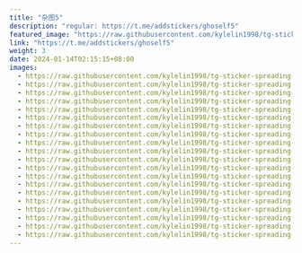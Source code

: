 ```yaml
---
title: "杂图5"
description: "regular: https://t.me/addstickers/ghoself5"
featured_image: "https://raw.githubusercontent.com/kylelin1998/tg-sticker-spreading-worldwide-images/main/img/4fef0b5a-e639-4449-9ee4-119a640f74b7.jpg"
link: "https://t.me/addstickers/ghoself5"
weight: 3
date: 2024-01-14T02:15:15+08:00
images:
  - https://raw.githubusercontent.com/kylelin1998/tg-sticker-spreading-worldwide-images/main/img/4fef0b5a-e639-4449-9ee4-119a640f74b7.jpg
  - https://raw.githubusercontent.com/kylelin1998/tg-sticker-spreading-worldwide-images/main/img/ac0ceefe-2116-429d-b469-71673dcba1d5.jpg
  - https://raw.githubusercontent.com/kylelin1998/tg-sticker-spreading-worldwide-images/main/img/a8b657a6-eb79-48e9-ae9a-700bf491f7d0.jpg
  - https://raw.githubusercontent.com/kylelin1998/tg-sticker-spreading-worldwide-images/main/img/6188ac05-fcb4-430b-8cb1-f9b8dbd02f20.jpg
  - https://raw.githubusercontent.com/kylelin1998/tg-sticker-spreading-worldwide-images/main/img/c2f68cdb-20e4-4a45-a070-42224fffc272.jpg
  - https://raw.githubusercontent.com/kylelin1998/tg-sticker-spreading-worldwide-images/main/img/6f147180-0a26-4101-a82e-82c364b31f9e.jpg
  - https://raw.githubusercontent.com/kylelin1998/tg-sticker-spreading-worldwide-images/main/img/17961254-ef37-41cb-ae9d-038332392293.jpg
  - https://raw.githubusercontent.com/kylelin1998/tg-sticker-spreading-worldwide-images/main/img/9cdebb44-b60c-4c4f-baf1-3ba52810c1b6.jpg
  - https://raw.githubusercontent.com/kylelin1998/tg-sticker-spreading-worldwide-images/main/img/a77bcc13-5776-4fe7-95e6-716ff5dce9ca.jpg
  - https://raw.githubusercontent.com/kylelin1998/tg-sticker-spreading-worldwide-images/main/img/44c74dc5-2032-4796-bf28-2700d3dc7c49.jpg
  - https://raw.githubusercontent.com/kylelin1998/tg-sticker-spreading-worldwide-images/main/img/be15850e-1946-4315-aaab-f0fd2cdff6a8.jpg
  - https://raw.githubusercontent.com/kylelin1998/tg-sticker-spreading-worldwide-images/main/img/263438c3-125e-4603-bf54-66e99c5f2f9f.jpg
  - https://raw.githubusercontent.com/kylelin1998/tg-sticker-spreading-worldwide-images/main/img/8daa8f42-e67c-4af6-9a23-7e848f6370a2.jpg
  - https://raw.githubusercontent.com/kylelin1998/tg-sticker-spreading-worldwide-images/main/img/d1c1217b-2876-4451-8992-050c2610c26b.jpg
  - https://raw.githubusercontent.com/kylelin1998/tg-sticker-spreading-worldwide-images/main/img/4ed1cf56-2ab3-48df-92e2-2e60c863a74b.jpg
  - https://raw.githubusercontent.com/kylelin1998/tg-sticker-spreading-worldwide-images/main/img/c2a19256-f5df-4656-bdff-141c239151ae.jpg
  - https://raw.githubusercontent.com/kylelin1998/tg-sticker-spreading-worldwide-images/main/img/d6e8ec4e-8729-4560-bfa1-ebc400baa7b5.jpg
  - https://raw.githubusercontent.com/kylelin1998/tg-sticker-spreading-worldwide-images/main/img/ef852932-090f-442d-ae00-b1fa9b08cde2.jpg
  - https://raw.githubusercontent.com/kylelin1998/tg-sticker-spreading-worldwide-images/main/img/48e4d1e0-b282-4afd-9987-2971f96eb3c3.jpg
  - https://raw.githubusercontent.com/kylelin1998/tg-sticker-spreading-worldwide-images/main/img/7f456a35-49cd-45c5-adee-623ac2b44e3f.jpg
---
```

